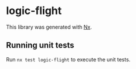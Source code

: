 # logic-flight

This library was generated with [Nx](https://nx.dev).

## Running unit tests

Run `nx test logic-flight` to execute the unit tests.
